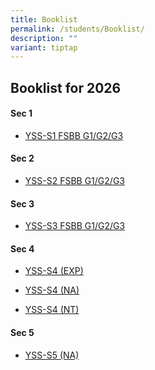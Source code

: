 ```yaml
---
title: Booklist
permalink: /students/Booklist/
description: ""
variant: tiptap
---
```

<h2>Booklist for 2026</h2>
<h4>Sec 1</h4>
<ul data-tight="true" class="tight">
<li>
<p><a href="/files/Students/Booklist/BOOKLIST_S1_2026.pdf" rel="noopener nofollow" target="_blank">YSS-S1 FSBB G1/G2/G3</a>
</p>
</li>
</ul>
<h4>Sec 2</h4>
<ul data-tight="true" class="tight">
<li>
<p><a href="/files/Students/Booklist/BOOKLIST_S2_2026.pdf" rel="noopener noreferrer nofollow" target="_blank">YSS-S2 FSBB G1/G2/G3</a>
</p>
</li>
</ul>
<h4>Sec 3</h4>
<ul data-tight="true" class="tight">
<li>
<p><a href="/files/Students/Booklist/BOOKLIST_S3_2026.pdf" rel="noopener noreferrer nofollow" target="_blank">YSS-S3 FSBB G1/G2/G3</a>
</p>
</li>
</ul>
<h4>Sec 4</h4>
<ul data-tight="true" class="tight">
<li>
<p><a href="/files/Students/Booklist/S4__EXP_.pdf" rel="noopener noreferrer nofollow" target="_blank">YSS-S4 (EXP)</a>
</p>
</li>
<li>
<p><a href="/files/Students/Booklist/S4__NA_.pdf" rel="noopener noreferrer nofollow" target="_blank">YSS-S4 (NA)</a>
</p>
</li>
<li>
<p><a href="/files/Students/Booklist/S4__NT_.pdf" rel="noopener noreferrer nofollow" target="_blank">YSS-S4 (NT)</a>
</p>
</li>
</ul>
<h4>Sec 5</h4>
<ul data-tight="true" class="tight">
<li>
<p><a href="/files/Students/Booklist/S5__NA_.pdf" rel="noopener noreferrer nofollow" target="_blank">YSS-S5 (NA)</a>
</p>
</li>
</ul>
<p></p>
<p></p>